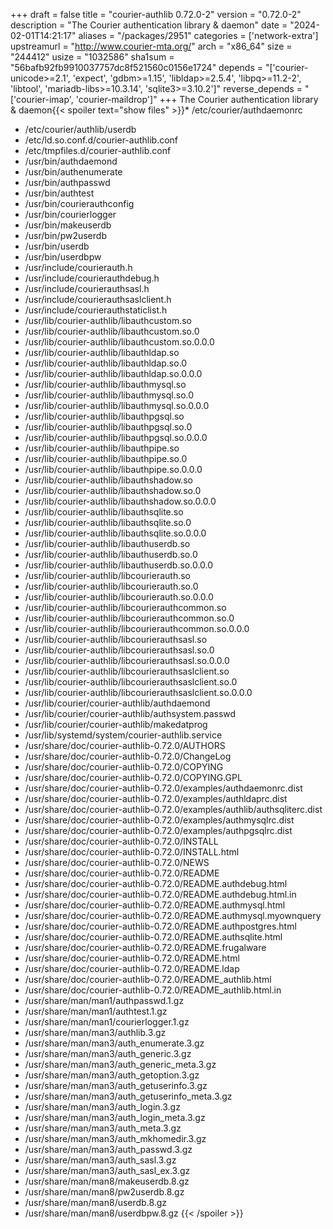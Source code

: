 +++
draft = false
title = "courier-authlib 0.72.0-2"
version = "0.72.0-2"
description = "The Courier authentication library & daemon"
date = "2024-02-01T14:21:17"
aliases = "/packages/2951"
categories = ['network-extra']
upstreamurl = "http://www.courier-mta.org/"
arch = "x86_64"
size = "244412"
usize = "1032586"
sha1sum = "56bafb92fb9910037757dc8f521560c0156e1724"
depends = "['courier-unicode>=2.1', 'expect', 'gdbm>=1.15', 'libldap>=2.5.4', 'libpq>=11.2-2', 'libtool', 'mariadb-libs>=10.3.14', 'sqlite3>=3.10.2']"
reverse_depends = "['courier-imap', 'courier-maildrop']"
+++
The Courier authentication library & daemon{{< spoiler text="show files" >}}* /etc/courier/authdaemonrc
* /etc/courier/authlib/userdb
* /etc/ld.so.conf.d/courier-authlib.conf
* /etc/tmpfiles.d/courier-authlib.conf
* /usr/bin/authdaemond
* /usr/bin/authenumerate
* /usr/bin/authpasswd
* /usr/bin/authtest
* /usr/bin/courierauthconfig
* /usr/bin/courierlogger
* /usr/bin/makeuserdb
* /usr/bin/pw2userdb
* /usr/bin/userdb
* /usr/bin/userdbpw
* /usr/include/courierauth.h
* /usr/include/courierauthdebug.h
* /usr/include/courierauthsasl.h
* /usr/include/courierauthsaslclient.h
* /usr/include/courierauthstaticlist.h
* /usr/lib/courier-authlib/libauthcustom.so
* /usr/lib/courier-authlib/libauthcustom.so.0
* /usr/lib/courier-authlib/libauthcustom.so.0.0.0
* /usr/lib/courier-authlib/libauthldap.so
* /usr/lib/courier-authlib/libauthldap.so.0
* /usr/lib/courier-authlib/libauthldap.so.0.0.0
* /usr/lib/courier-authlib/libauthmysql.so
* /usr/lib/courier-authlib/libauthmysql.so.0
* /usr/lib/courier-authlib/libauthmysql.so.0.0.0
* /usr/lib/courier-authlib/libauthpgsql.so
* /usr/lib/courier-authlib/libauthpgsql.so.0
* /usr/lib/courier-authlib/libauthpgsql.so.0.0.0
* /usr/lib/courier-authlib/libauthpipe.so
* /usr/lib/courier-authlib/libauthpipe.so.0
* /usr/lib/courier-authlib/libauthpipe.so.0.0.0
* /usr/lib/courier-authlib/libauthshadow.so
* /usr/lib/courier-authlib/libauthshadow.so.0
* /usr/lib/courier-authlib/libauthshadow.so.0.0.0
* /usr/lib/courier-authlib/libauthsqlite.so
* /usr/lib/courier-authlib/libauthsqlite.so.0
* /usr/lib/courier-authlib/libauthsqlite.so.0.0.0
* /usr/lib/courier-authlib/libauthuserdb.so
* /usr/lib/courier-authlib/libauthuserdb.so.0
* /usr/lib/courier-authlib/libauthuserdb.so.0.0.0
* /usr/lib/courier-authlib/libcourierauth.so
* /usr/lib/courier-authlib/libcourierauth.so.0
* /usr/lib/courier-authlib/libcourierauth.so.0.0.0
* /usr/lib/courier-authlib/libcourierauthcommon.so
* /usr/lib/courier-authlib/libcourierauthcommon.so.0
* /usr/lib/courier-authlib/libcourierauthcommon.so.0.0.0
* /usr/lib/courier-authlib/libcourierauthsasl.so
* /usr/lib/courier-authlib/libcourierauthsasl.so.0
* /usr/lib/courier-authlib/libcourierauthsasl.so.0.0.0
* /usr/lib/courier-authlib/libcourierauthsaslclient.so
* /usr/lib/courier-authlib/libcourierauthsaslclient.so.0
* /usr/lib/courier-authlib/libcourierauthsaslclient.so.0.0.0
* /usr/lib/courier/courier-authlib/authdaemond
* /usr/lib/courier/courier-authlib/authsystem.passwd
* /usr/lib/courier/courier-authlib/makedatprog
* /usr/lib/systemd/system/courier-authlib.service
* /usr/share/doc/courier-authlib-0.72.0/AUTHORS
* /usr/share/doc/courier-authlib-0.72.0/ChangeLog
* /usr/share/doc/courier-authlib-0.72.0/COPYING
* /usr/share/doc/courier-authlib-0.72.0/COPYING.GPL
* /usr/share/doc/courier-authlib-0.72.0/examples/authdaemonrc.dist
* /usr/share/doc/courier-authlib-0.72.0/examples/authldaprc.dist
* /usr/share/doc/courier-authlib-0.72.0/examples/authlib/authsqliterc.dist
* /usr/share/doc/courier-authlib-0.72.0/examples/authmysqlrc.dist
* /usr/share/doc/courier-authlib-0.72.0/examples/authpgsqlrc.dist
* /usr/share/doc/courier-authlib-0.72.0/INSTALL
* /usr/share/doc/courier-authlib-0.72.0/INSTALL.html
* /usr/share/doc/courier-authlib-0.72.0/NEWS
* /usr/share/doc/courier-authlib-0.72.0/README
* /usr/share/doc/courier-authlib-0.72.0/README.authdebug.html
* /usr/share/doc/courier-authlib-0.72.0/README.authdebug.html.in
* /usr/share/doc/courier-authlib-0.72.0/README.authmysql.html
* /usr/share/doc/courier-authlib-0.72.0/README.authmysql.myownquery
* /usr/share/doc/courier-authlib-0.72.0/README.authpostgres.html
* /usr/share/doc/courier-authlib-0.72.0/README.authsqlite.html
* /usr/share/doc/courier-authlib-0.72.0/README.frugalware
* /usr/share/doc/courier-authlib-0.72.0/README.html
* /usr/share/doc/courier-authlib-0.72.0/README.ldap
* /usr/share/doc/courier-authlib-0.72.0/README_authlib.html
* /usr/share/doc/courier-authlib-0.72.0/README_authlib.html.in
* /usr/share/man/man1/authpasswd.1.gz
* /usr/share/man/man1/authtest.1.gz
* /usr/share/man/man1/courierlogger.1.gz
* /usr/share/man/man3/authlib.3.gz
* /usr/share/man/man3/auth_enumerate.3.gz
* /usr/share/man/man3/auth_generic.3.gz
* /usr/share/man/man3/auth_generic_meta.3.gz
* /usr/share/man/man3/auth_getoption.3.gz
* /usr/share/man/man3/auth_getuserinfo.3.gz
* /usr/share/man/man3/auth_getuserinfo_meta.3.gz
* /usr/share/man/man3/auth_login.3.gz
* /usr/share/man/man3/auth_login_meta.3.gz
* /usr/share/man/man3/auth_meta.3.gz
* /usr/share/man/man3/auth_mkhomedir.3.gz
* /usr/share/man/man3/auth_passwd.3.gz
* /usr/share/man/man3/auth_sasl.3.gz
* /usr/share/man/man3/auth_sasl_ex.3.gz
* /usr/share/man/man8/makeuserdb.8.gz
* /usr/share/man/man8/pw2userdb.8.gz
* /usr/share/man/man8/userdb.8.gz
* /usr/share/man/man8/userdbpw.8.gz
{{< /spoiler >}}